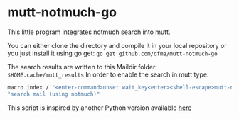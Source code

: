 mutt-notmuch-go
===============

This little program integrates notmuch search into mutt.

You can either clone the directory and compile it in your local repository or you just install it using go get: `go get github.com/qfma/mutt-notmuch-go`

The search results are written to this Maildir folder:
`$HOME.cache/mutt_results`
In order to enable the search in mutt type:
``` bash
macro index / "<enter-command>unset wait_key<enter><shell-escape>mutt-notmuch-go<enter><change-folder-readonly>~/.cache/mutt_results<enter>" \
"search mail (using notmuch)"
```

This script is inspired by another Python version available [here](https://github.com/honza/mutt-notmuch-py/)
